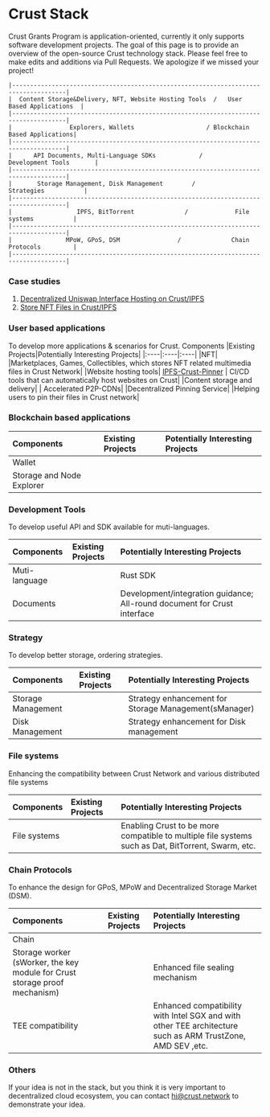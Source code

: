 # Crust Stack
Crust Grants Program is application-oriented, currently it only supports software development projects. The goal of this page is to provide an overview of the open-source Crust technology stack. Please feel free to make edits and additions via Pull Requests. We apologize if we missed your project!


<!-- markdownlint-disable MD040 -->
```
|-------------------------------------------------------------------------------------|
|  Content Storage&Delivery, NFT, Website Hosting Tools  /   User Based Applications  |
|-------------------------------------------------------------------------------------|
|                Explorers, Wallets                    / Blockchain Based Applications|
|-------------------------------------------------------------------------------------|
|      API Documents, Multi-Language SDKs            /        Development Tools       |
|-------------------------------------------------------------------------------------|
|       Storage Management, Disk Management        /             Strategies           |
|-------------------------------------------------------------------------------------|
|                  IPFS, BitTorrent              /             File systems           |
|-------------------------------------------------------------------------------------|
|               MPoW, GPoS, DSM                /              Chain Protocols         |
|-------------------------------------------------------------------------------------|
```

### Case studies

1. [Decentralized Uniswap Interface Hosting on Crust/IPFS](https://medium.com/crustnetwork/decentralized-uniswap-interface-hosting-on-ipfs-18a78d1209ac)
2. [Store NFT Files in Crust/IPFS](https://medium.com/crustnetwork/how-to-use-crust-network-to-store-nft-files-4f45e96150b1)



### User based applications
To develop more applications & scenarios for Crust.
Components |Existing Projects|Potentially Interesting Projects|
|:----|:----|:----|
|NFT|    |Marketplaces, Games, Collectibles, which stores NFT related multimedia files in Crust Network|
|Website hosting tools| [IPFS-Crust-Pinner](https://github.com/crustio/ipfs-crust-pinner)   | CI/CD tools that can automatically host websites on Crust|
|Content storage and delivery|    | Accelerated P2P-CDNs|
|Decentralized Pinning Service|    |Helping users to pin their files in Crust network|


### Blockchain based applications
Components |Existing Projects|Potentially Interesting Projects|
|:----|:----|:----|
|Wallet|    |    |
|Storage and Node Explorer|    |    |

### Development Tools
To develop useful API and SDK available for muti-languages.

Components |Existing Projects|Potentially Interesting Projects|
|:----|:----|:----|
| Muti-language |    |Rust SDK|
| Documents |    | Development/integration guidance; All-round document for Crust interface  |


### Strategy
To develop better storage, ordering strategies.

Components |Existing Projects|Potentially Interesting Projects|
|:----|:----|:----|
|  Storage Management  |    | Strategy enhancement for Storage Management(sManager)   |
|  Disk Management  |    | Strategy enhancement for Disk management    |


### File systems
Enhancing the compatibility between Crust Network and various distributed file systems

Components |Existing Projects|Potentially Interesting Projects|
|:----|:----|:----|
|  File systems   |    |  Enabling Crust to be more compatible to multiple file systems such as Dat, BitTorrent, Swarm, etc.  |


### Chain Protocols
To enhance the design for GPoS,  MPoW and Decentralized Storage Market (DSM).

Components |Existing Projects|Potentially Interesting Projects|
|:----|:----|:----|
|Chain |    |    |
|Storage worker (sWorker, the key module for Crust storage proof mechanism)|    |Enhanced file sealing mechanism|
|TEE compatibility|    |Enhanced compatibility with Intel SGX and with other TEE architecture such as ARM TrustZone, AMD SEV ,etc.|

### Others
If your idea is not in the stack, but you think it is very important to decentralized cloud ecosystem, you can contact hi@crust.network to demonstrate your idea.
